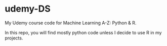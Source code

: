 # udemy-DS

My Udemy course code for Machine Learning A-Z: Python & R.

In this repo, you will find mostly python code unless I decide to use R in my projects.
